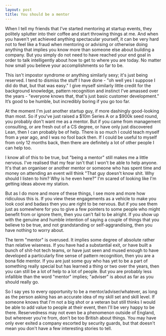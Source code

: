 ```yaml
---
layout: post
title: You should be a mentor
---
```

When I tell my friends that I’ve started mentoring at startup events, they politely splutter into their coffee and start throwing things at me. And when you haven't yet achieved anything spectacular yourself, it can be very hard not to feel like a fraud when mentoring or advising or otherwise doing anything that implies you know more than someone else about building a company. But you simply do not need to have reached your end goal in order to talk intelligently about how to get to where you are today. No matter how small you believe your accomplishments so far to be.

This isn't impostor syndrome or anything similarly sexy; it's just being reserved. I tend to dismiss the stuff I have done - "oh well yes I suppose I did do that, but that was easy." I give myself similarly little credit for the background knowledge, pattern recognition and instinct I've amassed over the years - "everyone knows that, that's just basic customer development." It’s good to be humble, but incredibly boring if you go too far.

At the moment I'm just another startup guy, if more dashingly good-looking than most. So if you've just raised a $10m Series A or a $900k seed round, you probably don't want me as a mentor. But if you came from management consulting, or are fresh out of a CS degree, or have only just discovered Lean, then I can probably be of help. There is so much I could teach myself from a year ago, and I was no fool back then. If I could be useful to myself from only 12 months back, then there are definitely a lot of other people I can help too.

I know all of this to be true, but "being a mentor" still makes me a little nervous. I've realised that my fear isn't that I won't be able to help anyone. It's that an organiser or another mentor or someone who has spent time and money on attending an event will think "That guy doesn't know shit. Why should I listen to him? Why is he even here?" I'm scared of looking like I'm getting ideas above my station.

But as I do more and more of these things, I see more and more how ridiculous this is. If you view these engagements as a vehicle to make you look cool and badass then you are right to be nervous. But if you see them just as somewhere for you to give a few pointers to some people who might benefit from or ignore them, then you can't fail to be alright. If you show up with the genuine and humble intention of saying a couple of things that you believe to be true, and not grandstanding or self-aggrandising, then you have nothing to worry about.

The term "mentor" is overused. It implies some degree of absolute rather than relative wiseness. If you have had a substantial exit, or have built a bunch of shit-hot tech teams, or have just seen and mused enough to have developed a particularly fine sense of pattern recognition, then you are a bona fide mentor. If you are just some guy who has yet to be a part of something really special but has learned a thing or two over the years, then you can still be a lot of help to a lot of people. But you are probably less infallible than the word "mentor" implies; "adviser" is about as far as you should really go.

So I say yes to every opportunity to be a mentor/adviser/whatever, as long as the person asking has an accurate idea of my skill set and skill level. If someone knows that I'm not a big shot or a veteran but still thinks I would be able to add value to people at their event, then I'll be very happy to be there. Reservedness may not even be a phenomenon outside of England, but wherever you're from, don't be too British about things. You may have only ever exited a company escorted by security guards, but that doesn't mean you don't have a few interesting stories to tell.